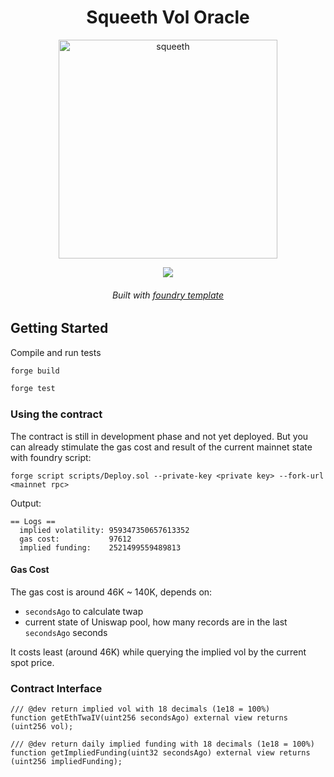 <div align="center">
  <h1 align="center"> Squeeth Vol Oracle</h1>

<p align='center'>
    <!-- pics go here -->
    <img src='https://i.imgur.com/Qf6Ga0N.jpg' alt='squeeth' width="350" />
</p> 
<a href="https://github.com/antoncoding/squeeth-vol-oracle/actions/workflows/CI.yml"><img src="https://github.com/antoncoding/squeeth-vol-oracle/workflows/CI/badge.svg"> </a>

<h6 align="center"> Built with <a href="https://github.com/foundry-rs/forge-template"> foundry template</a>

</div>

## Getting Started

Compile and run tests

```sh
forge build

forge test
```

### Using the contract

The contract is still in development phase and not yet deployed. But you can already stimulate the gas cost and result of the current mainnet state with foundry script:

```shell
forge script scripts/Deploy.sol --private-key <private key> --fork-url <mainnet rpc>
```

Output:

```shell
== Logs ==
  implied volatility: 959347350657613352
  gas cost:           97612
  implied funding:    2521499559489813

```

#### Gas Cost

The gas cost is around 46K ~ 140K, depends on:

- `secondsAgo` to calculate twap
- current state of Uniswap pool, how many records are in the last `secondsAgo` seconds

It costs least (around 46K) while querying the implied vol by the current spot price.

### Contract Interface

```solidity
/// @dev return implied vol with 18 decimals (1e18 = 100%)
function getEthTwaIV(uint256 secondsAgo) external view returns (uint256 vol);

/// @dev return daily implied funding with 18 decimals (1e18 = 100%)
function getImpliedFunding(uint32 secondsAgo) external view returns (uint256 impliedFunding);

```
